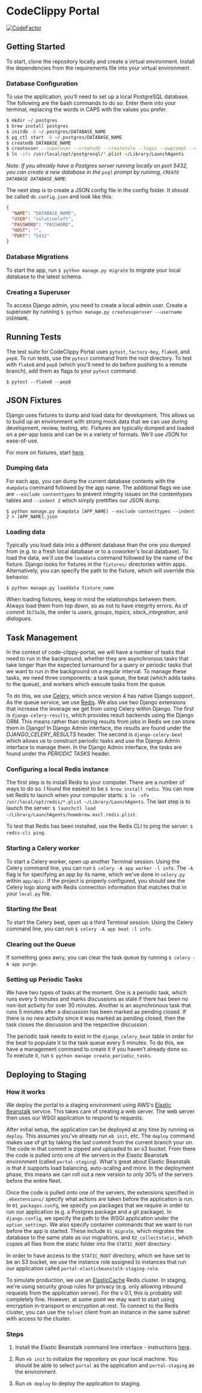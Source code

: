 # CodeClippy Portal

[![CodeFactor](https://www.codefactor.io/repository/github/solutionloft/strand-api/badge)](https://www.codefactor.io/repository/github/solutionloft/code-clippy-portal)


## Getting Started

To start, clone the repository locally and create a virtual environment. Install the dependencies
from the requirements file into your virtual environment.

### Database Configuration

To use the application, you'll need to set up a local PostgreSQL database. The following
are the bash commands to do so. Enter them into your terminal, replacing the words in CAPS
with the values you prefer.

```bash
$ mkdir ~/.postgres
$ brew install postgres
$ initdb -D ~/.postgres/DATABASE_NAME
$ pg_ctl start -D ~/.postgres/DATABASE_NAME
$ createdb DATABASE_NAME
$ createuser --superuser --createdb --createrole --login --pwprompt --encrypted solutionloft
$ ln -sfv /usr/local/opt/postgresql/*.plist ~/Library/LaunchAgents
```

*Note: If you already have a Postgres server running locally on port 5432, you can create a new
database in the `psql` prompt by runinng, `CREATE DATABASE DATABASE_NAME`.*


The next step is to create a JSON config file in the config folder. It should be called `db.config.json`
and look like this:
```JSON
{
  "NAME": "DATABASE_NAME",
  "USER": "solutionloft",
  "PASSWORD": "PASSWORD",
  "HOST": "",
  "PORT": "5432"
}
```

### Database Migrations

To start the app, run `$ python manage.py migrate` to migrate your local database to
the latest schema.

### Creating a Superuser

To access Django admin, you need to create a local admin user. Create a superuser by running
`$ python manage.py createsuperuser --username USERNAME`.

## Running Tests

The test suite for CodeClippy Portal uses `pytest`, `factory-boy`, `flake8`, and `pep8`. To run
tests, use the `pytest` command from the root directory. To test with `flake8` and `pep8` (which
you'll need to do before pushing to a remote branch), add them as flags to your `pytest` command.

`$ pytest --flake8 --pep8` 

## JSON Fixtures

Django uses fixtures to dump and load data for development. This allows us to build up an environment with strong mock
data that we can use during development, review, testing, etc. Fixtures are typically dumped and loaded on a 
per-app basis and can be in a variety of formats. We'll use JSON for ease-of-use.

For more on fixtures, start [here](https://docs.djangoproject.com/en/2.0/howto/initial-data/).

### Dumping data

For each app, you can dump the current database contents with the `dumpdata` command followed by the app name.
The additional flags we use are `--exclude contenttypes` to prevent integrity issues on the contenttypes tables
and `--indent 2` which simply prettifies our JSON dump.

`$ python manage.py dumpdata [APP_NAME] --exclude contenttypes --indent 2 > [APP_NAME].json`

### Loading data

Typically you load data into a different database than the one you dumped from (e.g. to a fresh local database
or to a coworker's local database). To load the data, we'll use the `loaddata` command followed by the name of the
fixture. Django looks for fixtures in the `fixtures/` directories within apps. Alternatively, you can specify
the path to the fixture, which will override this behavior.

`$ python manage.py loaddata fixture_name`

When loading fixtures, keep in mind the relationships between them. Always load them from top down, so as not to have
integrity errors. As of commit `3b73a3b`, the order is *users*, *groups*, *topics*, *slack_integration*, and
*dialogues*.

## Task Management

In the context of code-clippy-portal, we will have a number of tasks that need to run in the background, whether
they are asynchronous tasks that take longer than the expected turnaround for a query or periodic tasks
that we want to run in the background on a regular interval. To manage these tasks, we need three components: a task
queue, the beat (which adds tasks to the queue), and workers which execute tasks from the queue.

To do this, we use [Celery](http://docs.celeryproject.org/en/latest/getting-started/introduction.html#get-started),
which since version 4 has native Django support. As the queue service, we use [Redis](https://redis.io/). We also use
two Django extensions that increase the leverage we get from using Celery within Django. The first
is `django-celery-results`, which provides result backends using the Django ORM. This means rather than storing
results from jobs in Redis we can store them in Django! In Django Admin interface, the results are found under the 
*DJANGO_CELERY_RESULTS* header. The second is `django-celery-beat` which allows us to
construct periodic tasks and use the Django Admin interface to manage them. In the Django Admin interface, the
tasks are found under the *PERIODIC TASKS* header. 

### Configuring a local Redis instance

The first step is to install Redis to your computer. There are a number of ways to do so. I found the easiest to be
`$ brew install redis`. You can now set Redis to launch when your computer starts:
`$ ln -sfv /usr/local/opt/redis/*.plist ~/Library/LaunchAgents`. The last step is to launch the server: 
`$ launchctl load ~/Library/LaunchAgents/homebrew.mxcl.redis.plist`.

To test that Redis has been installed, use the Redis CLI to ping the server: `$ redis-cli ping`.

### Starting a Celery worker

To start a Celery worker, open up another Terminal session. Using the Celery command line, you can run
`$ celery -A app worker -l info`. The `-A` flag is for specifying an app by its name, which we've done in 
`celery.py` within `app/api/`. If the project is properly configured, you should see the Celery logo along
with Redis connection information that matches that in your `local.py` file.

### Starting _the_ Beat

To start the Celery beat, open up a third Terminal session. Using the Celery command line, you can run
`$ celery -A app beat -l info`.

### Clearing out the Queue

If something goes awry, you can clear the task queue by running `$ celery -A app purge`.

### Setting up Periodic Tasks

We have two types of tasks at the moment. One is a periodic task, which runs every 5 minutes
and marks discussions as stale if there has been no non-bot activity for over 30 minutes. Another is
an asynchronous task that runs 5 minutes after a discussion has been marked as pending closed. If
there is no new activity since it was marked as pending closed, then the task closes the discussion and
the respective discussion.

The periodic task needs to exist in the `django_celery_beat` table in order for the beat to populate
it to the task queue every 5 minutes. To do this, we have a management command to create it if you haven't
already done so. To execute it, run `$ python manage create_periodic_tasks`.

## Deploying to Staging

### How it works

We deploy the portal to a staging environment using AWS's [Elastic Beanstalk](https://aws.amazon.com/elasticbeanstalk/)
service. This takes care of creating a web server. The web server then uses our WSGI application to respond
to requests.

After initial setup, the application can be deployed at any time by running `eb deploy`. This assumes
you've already run `eb init`, etc. The `deploy` command makes use of git by taking the last commit from the
current branch your on. The code in that commit is zipped and uploaded to an s3 bucket. From there
the code is pulled onto one of the servers in the Elastic Beanstalk environment (called `portal-staging`).
What's great about Elastic Beanstalk is that it supports load balancing, auto-scaling and more. In the deployment
phase, this means we can roll out a new version to only 30% of the servers before the entire fleet.

Once the code is pulled onto one of the servers, the extensions specified in `.ebextensions/` specify what actions
are taken before the application is run. In `01_packages.confg`, we specify `yum` packages that we require in order
to run our application (e.g. a Postgres package and a git package). In `django.config`, we specify the path to the
WSGI application under the `option_settings`. We also specify container commands that we want to run before the app
is started. These include `01_migrate`, which migrates the database to the same state as our migrations, and
`02_collectstatic`, which copies all files from the static folder into the `STATIC_ROOT` directory.

In order to have access to the `STATIC_ROOT` directory, which we have set to be an S3 bucket, we use the instance role
assigned to instances that run our application called `portal-elasticbeanstalk-staging-role`.

To simulate production, we use an [ElasticCache](https://aws.amazon.com/elasticache/) Redis cluster. In staging, we're
using security group rules for privacy (e.g. only allowing inbound requests from the application server). For the v 0.1,
this is probably still completely fine. However, at some point we may want to start using encryption in-transport or
encryption at-rest. To connect to the Redis cluster, you can use the `telnet` client from an instance in the same subnet
with access to the cluster.

### Steps

1. Install the Elastic Beanstalk command line interface - instructions [here](https://docs.aws.amazon.com/elasticbeanstalk/latest/dg/eb-cli3-install.html).

2. Run `eb init` to initialize the repository on your local machine. You should be able to select `portal` as
the application and `portal-staging` as the environment.

3. Run `eb deploy` to deploy the application to staging.
